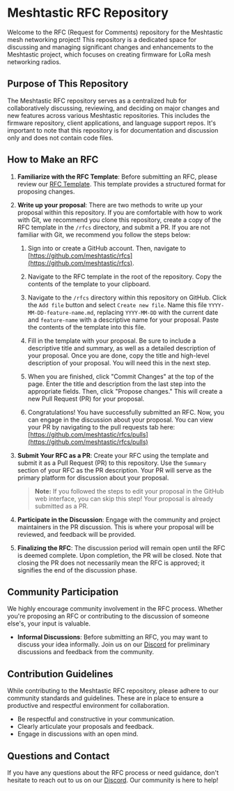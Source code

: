 # Meshtastic RFC Repository

Welcome to the RFC (Request for Comments) repository for the Meshtastic mesh networking project! This repository is a dedicated space for discussing and managing significant changes and enhancements to the Meshtastic project, which focuses on creating firmware for LoRa mesh networking radios.

## Purpose of This Repository

The Meshtastic RFC repository serves as a centralized hub for collaboratively discussing, reviewing, and deciding on major changes and new features across various Meshtastic repositories. This includes the firmware repository, client applications, and language support repos. It's important to note that this repository is for documentation and discussion only and does not contain code files.

## How to Make an RFC

1. **Familiarize with the RFC Template**: Before submitting an RFC, please review our [RFC Template](template.md). This template provides a structured format for proposing changes.

1. **Write up your proposal**: There are two methods to write up your proposal within this repository. If you are comfortable with how to work with Git, we recommend you clone this repository, create a copy of the RFC template in the `/rfcs` directory, and submit a PR. If you are not familiar with Git, we recommend you follow the steps below:

   1. Sign into or create a GitHub account. Then, navigate to [https://github.com/meshtastic/rfcs](https://github.com/meshtastic/rfcs).

   1. Navigate to the RFC template in the root of the repository. Copy the contents of the template to your clipboard.

   1. Navigate to the `/rfcs` directory within this repository on GitHub. Click the `Add file` button and select `Create new file`. Name this file `YYYY-MM-DD-feature-name.md`, replacing `YYYY-MM-DD` with the current date and `feature-name` with a descriptive name for your proposal. Paste the contents of the template into this file.

   1. Fill in the template with your proposal. Be sure to include a descriptive title and summary, as well as a detailed description of your proposal. Once you are done, copy the title and high-level description of your proposal. You will need this in the next step.

   1. When you are finished, click "Commit Changes" at the top of the page. Enter the title and description from the last step into the appropriate fields. Then, click "Propose changes." This will create a new Pull Request (PR) for your proposal.

   1. Congratulations! You have successfully submitted an RFC. Now, you can engage in the discussion about your proposal. You can view your PR by navigating to the pull requests tab here: [https://github.com/meshtastic/rfcs/pulls](https://github.com/meshtastic/rfcs/pulls)

1. **Submit Your RFC as a PR**: Create your RFC using the template and submit it as a Pull Request (PR) to this repository. Use the `Summary` section of your RFC as the PR description. Your PR will serve as the primary platform for discussion about your proposal.

   > **Note:** If you followed the steps to edit your proposal in the GitHub web interface, you can skip this step! Your proposal is already submitted as a PR.

1. **Participate in the Discussion**: Engage with the community and project maintainers in the PR discussion. This is where your proposal will be reviewed, and feedback will be provided.

1. **Finalizing the RFC**: The discussion period will remain open until the RFC is deemed complete. Upon completion, the PR will be closed. Note that closing the PR does not necessarily mean the RFC is approved; it signifies the end of the discussion phase.

## Community Participation

We highly encourage community involvement in the RFC process. Whether you're proposing an RFC or contributing to the discussion of someone else's, your input is valuable.

- **Informal Discussions**: Before submitting an RFC, you may want to discuss your idea informally. Join us on our [Discord](https://discord.com/invite/ktMAKGBnBs) for preliminary discussions and feedback from the community.

## Contribution Guidelines

While contributing to the Meshtastic RFC repository, please adhere to our community standards and guidelines. These are in place to ensure a productive and respectful environment for collaboration.

- Be respectful and constructive in your communication.
- Clearly articulate your proposals and feedback.
- Engage in discussions with an open mind.

## Questions and Contact

If you have any questions about the RFC process or need guidance, don't hesitate to reach out to us on our [Discord](https://discord.com/invite/ktMAKGBnBs). Our community is here to help!
